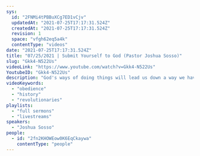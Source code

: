```yaml
---
sys:
  id: "2FNMi4tPBBuXCg7ED1vCjv"
  updatedAt: "2021-07-25T17:17:31.524Z"
  createdAt: "2021-07-25T17:17:31.524Z"
  revision: 1
  space: "vfgh62eq5a4k"
  contentType: "videos"
date: "2021-07-25T17:17:31.524Z"
title: "07/25/2021 | Submit Yourself to God (Pastor Joshua Sosso)"
slug: "Gkk4-N522Us"
videoLink: "https://www.youtube.com/watch?v=Gkk4-N522Us"
YoutubeID: "Gkk4-N522Us"
description: "God's ways of doing things will lead us down a way we have been before, and it will always be greater than anything we have envisioned for ourselves. Abraham's actions altered the course of history because he obeyed God. Think about a version of him where he didn't obey God versus who we know him to be. There is a great dichotomy between what we want and what God wants for our life. Don't let yourself be your biggest stumbling block. God is training us to be revolutionaries. This sermon was delivered by Pastor Joshua Sosso at Freedom Fellowship Church International on July 25, 2021."
videoKeywords:
  - "obedience"
  - "history"
  - "revolutionaries"
playlists:
  - "full sermons"
  - "livestreams"
speakers:
  - "Joshua Sosso"
people:
  - id: "2fn2KHOWEow0K6EqCkaywa"
    contentType: "people"
---
```


